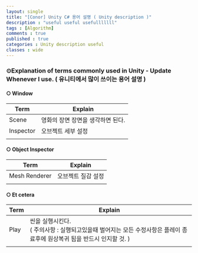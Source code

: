 ```yaml
---
layout: single
title: "[Conor] Unity C# 용어 설명 ( Unity description )"
description : "useful useful usefulllllll"
tags : [Algorithm]
comments : true
published : true
categories : Unity description useful
classes : wide
---
```


### ⊙Explanation of terms commonly used in Unity - Update Whenever I use. ( 유니티에서 많이 쓰이는 용어 설명 )

#### ○ Window

| Term      | Explain                           |
| --------- | --------------------------------- |
| Scene     | 영화의 장면 장면을 생각하면 된다. |
| Inspector | 오브젝트 세부 설정                |
|           |                                   |

#### ○ Object Inspector

| Term          | Explain            |
| ------------- | ------------------ |
| Mesh Renderer | 오브젝트 질감 설정 |
|               |                    |

#### ○ Et cetera

| Term | Explain                                                      |
| ---- | ------------------------------------------------------------ |
| Play | 씬을 실행시킨다. <br />( 주의사항 : 실행되고있을때 벌어지는 모든 수정사항은 플레이 종료후에 원상복귀 됨을 반드시 인지할 것. ) |
|      |                                                              |


